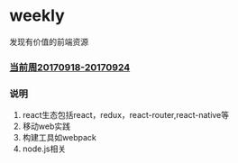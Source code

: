 # weekly
发现有价值的前端资源

### [当前周20170918-20170924](https://github.com/ihtml5/weekly/blob/master/20170918-20170924.md)

### 说明

1. react生态包括react，redux，react-router,react-native等
2. 移动web实践
3. 构建工具如webpack
4. node.js相关



